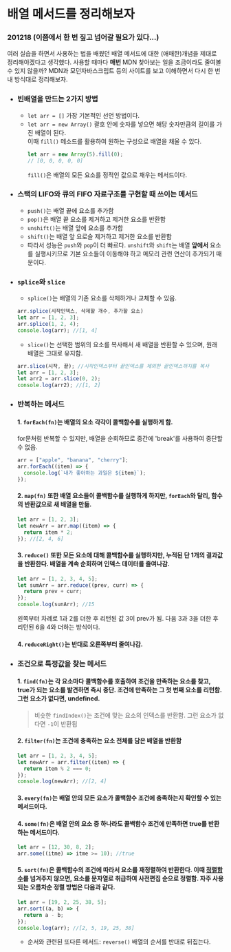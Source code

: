 # 배열 메서드를 정리해보자

### 201218 (이쯤에서 한 번 짚고 넘어갈 필요가 있다...)

여러 실습을 하면서 사용하는 법을 배웠던 배열 메서드에 대한 (애매한)개념을 제대로 정리해야겠다고 생각했다. 사용할 때마다 **매번** MDN 찾아보는 일을 조금이라도 줄여볼 수 있지 않을까? MDN과 모던자바스크립트 등의 사이트를 보고 이해하면서 다시 한 번 내 방식대로 정리해보자.


- ### 빈배열을 만드는 2가지 방법

  - `let arr = []`
    가장 기본적인 선언 방법이다.
  - `let arr = new Array()`
    괄호 안에 숫자를 넣으면 해당 숫자만큼의 길이를 가진 배열이 된다.  
    이때 `fill()` 메소드를 활용하여 원하는 구성으로 배열을 채울 수 있다.
    ```javascript
    let arr = new Array(5).fill(0);
    // [0, 0, 0, 0, 0]
    ```
    `fill()`은 배열의 모든 요소를 정적인 값으로 채우는 메서드이다.


- ### 스택의 LIFO와 큐의 FIFO 자료구조를 구현할 때 쓰이는 메서드

  - `push()`는 배열 끝에 요소를 추가함
  - `pop()`은 배열 끝 요소를 제거하고 제거한 요소를 반환함
  - `unshift()`는 배열 앞에 요소를 추가함
  - `shift()`는 배열 앞 요로슬 제거하고 제거한 요소를 반환함
  - 따라서 성능은 `push`와 `pop`이 더 빠르다. `unshift`와 `shift`는 배열 **앞에서** 요소를 실행시키므로 기본 요소들이 이동해야 하고 메모리 관련 연산이 추가되기 때문이다.


- ### `splice`와 `slice`

  - `splice()`는 배열의 기존 요소를 삭제하거나 교체할 수 있음.

  ```javascript
  arr.splice(시작인덱스, 삭제할 개수, 추가할 요소)
  let arr = [1, 2, 3];
  arr.splice(1, 2, 4);
  console.log(arr); //[1, 4]
  ```

  - `slice()`는 선택한 범위의 요소를 복사해서 새 배열을 반환할 수 있으며, 원래 배열은 그대로 유지함.

  ```javascript
  arr.slice(시작, 끝); //시작인덱스부터 끝인덱스를 제외한 끝인덱스까지를 복사
  let arr = [1, 2, 3];
  let arr2 = arr.slice(0, 2);
  console.log(arr2); //[1, 2]
  ```


- ### 반복하는 메서드

  #### 1. `forEach(fn)`는 배열의 요소 각각이 콜백함수를 실행하게 함.  
     for문처럼 반복할 수 있지만, 배열을 순회하므로 중간에 'break'를 사용하여 중단할 수 없음.

  ```javascript
  arr = ["apple", "banana", "cherry"];
  arr.forEach((item) => {
    console.log(`내가 좋아하는 과일은 ${item}`);
  });
  ```

  #### 2. `map(fn)` 또한 배열 요소들이 콜백함수를 실행하게 하지만, `forEach`와 달리, 함수의 반환값으로 새 배열을 만듦.

  ```javascript
  let arr = [1, 2, 3];
  let newArr = arr.map((item) => {
    return item * 2;
  }); //[2, 4, 6]
  ```

  #### 3. `reduce()` 또한 모든 요소에 대해 콜백함수를 실행하지만, 누적된 단 1개의 결과값을 반환한다. 배열을 계속 순회하며 인덱스 데이터를 줄여나감.

  ```javascript
  let arr = [1, 2, 3, 4, 5];
  let sumArr = arr.reduce((prev, curr) => {
    return prev + curr;
  });
  console.log(sunArr); //15
  ```

  왼쪽부터 차례로 1과 2를 더한 후 리턴된 값 3이 prev가 됨. 다음 3과 3을 더한 후 리턴된 6을 4와 더하는 방식이다.

  #### 4. `reduceRight()`는 반대로 오른쪽부터 줄여나감.


- ### 조건으로 특정값을 찾는 메서드

  #### 1. `find(fn)`는 각 요소마다 콜백함수를 호출하여 조건을 만족하는 요소를 찾고, true가 되는 요소를 발견하면 즉시 중단. 조건에 만족하는 그 첫 번째 요소를 리턴함. 그런 요소가 없다면, undefined.

     > 비슷한 `findIndex()`는 조건에 맞는 요소의 인덱스를 반환함. 그런 요소가 없다면 `-1`이 반환됨

  #### 2. `filter(fn)`는 조건에 충족하는 요소 전체를 담은 배열을 반환함

  ```javascript
  let arr = [1, 2, 3, 4, 5];
  let newArr = arr.filter((item) => {
    return item % 2 === 0;
  });
  console.log(newArr); //[2, 4]
  ```

  #### 3. `every(fn)`는 배열 안의 **모든** 요소가 콜백함수 조건에 충족하는지 확인할 수 있는 메서드이다.

  #### 4. `some(fn)`은 배열 안의 요소 중 **하나라도** 콜백함수 조건에 만족하면 true를 반환하는 메서드이다.

  ```javascript
  let arr = [12, 30, 8, 2];
  arr.some((itme) => itme >= 10); //true
  ```

  #### 5. `sort(fn)`은 콜백함수의 조건에 따라서 요소를 재정렬하여 반환한다. 이때 <u>정렬함수</u>를 넘겨주지 않으면, 요소를 문자열로 취급하여 사전편집 순으로 정렬함. 자주 사용되는 오름차순 정렬 방법은 다음과 같다.

  ```javascript
  let arr = [19, 2, 25, 38, 5];
  arr.sort((a, b) => {
    return a - b;
  });
  console.log(arr); //[2, 5, 19, 25, 38]
  ```
  
  - 순서와 관련된 또다른 메서드: `reverse()`
    배열의 순서를 반대로 뒤집는다.
